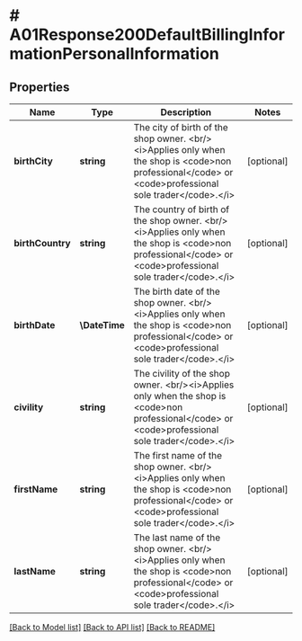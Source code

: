# # A01Response200DefaultBillingInformationPersonalInformation

## Properties

Name | Type | Description | Notes
------------ | ------------- | ------------- | -------------
**birthCity** | **string** | The city of birth of the shop owner. &lt;br/&gt;&lt;i&gt;Applies only when the shop is &lt;code&gt;non professional&lt;/code&gt; or &lt;code&gt;professional sole trader&lt;/code&gt;.&lt;/i&gt; | [optional]
**birthCountry** | **string** | The country of birth of the shop owner. &lt;br/&gt;&lt;i&gt;Applies only when the shop is &lt;code&gt;non professional&lt;/code&gt; or &lt;code&gt;professional sole trader&lt;/code&gt;.&lt;/i&gt; | [optional]
**birthDate** | **\DateTime** | The birth date of the shop owner. &lt;br/&gt;&lt;i&gt;Applies only when the shop is &lt;code&gt;non professional&lt;/code&gt; or &lt;code&gt;professional sole trader&lt;/code&gt;.&lt;/i&gt; | [optional]
**civility** | **string** | The civility of the shop owner. &lt;br/&gt;&lt;i&gt;Applies only when the shop is &lt;code&gt;non professional&lt;/code&gt; or &lt;code&gt;professional sole trader&lt;/code&gt;.&lt;/i&gt; | [optional]
**firstName** | **string** | The first name of the shop owner. &lt;br/&gt;&lt;i&gt;Applies only when the shop is &lt;code&gt;non professional&lt;/code&gt; or &lt;code&gt;professional sole trader&lt;/code&gt;.&lt;/i&gt; | [optional]
**lastName** | **string** | The last name of the shop owner. &lt;br/&gt;&lt;i&gt;Applies only when the shop is &lt;code&gt;non professional&lt;/code&gt; or &lt;code&gt;professional sole trader&lt;/code&gt;.&lt;/i&gt; | [optional]

[[Back to Model list]](../../README.md#models) [[Back to API list]](../../README.md#endpoints) [[Back to README]](../../README.md)

